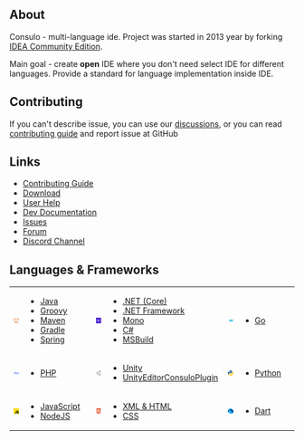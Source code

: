 ## About

Consulo - multi-language ide. Project was started in 2013 year by forking [IDEA Community Edition](https://github.com/JetBrains/intellij-community).

Main goal - create **open** IDE where you don't need select IDE for different languages. Provide a standard for language implementation inside IDE.

## Contributing

If you can't describe issue, you can use our [discussions](https://github.com/consulo/consulo/discussions), or you can read [contributing guide](https://github.com/consulo/consulo/blob/master/CONTRIBUTING.md)  and report issue at GitHub

## Links

* [Contributing Guide](https://github.com/consulo/consulo/blob/master/CONTRIBUTING.md)
* [Download](https://consulo.app)
* [User Help](https://consulo.help)
* [Dev Documentation](https://consulo.dev)
* [Issues](https://github.com/consulo/consulo/issues)
* [Forum](https://github.com/consulo/consulo/discussions)
* [Discord Channel](https://discord.gg/Ab3Ka5gTFv)

## Languages & Frameworks 

<table>
  <tr>
    <td width="90"><img src="https://raw.githubusercontent.com/consulo/.github/refs/heads/master/profile/java.svg"></td>
    <td width="225">
      <ul>
        <li><a href="https://github.com/consulo/consulo-java">Java</a></li>
        <li><a href="https://github.com/consulo/consulo-groovy">Groovy</a></li>
        <li><a href="https://github.com/consulo/consulo-maven">Maven</a></li>
        <li><a href="https://github.com/consulo/consulo-gradle">Gradle</a></li>
        <li><a href="https://github.com/consulo/consulo-spring">Spring</a></li>
      </ul>
    </td>    
    <td width="90"><img src="https://raw.githubusercontent.com/consulo/.github/refs/heads/master/profile/dotnet.svg"></td>
    <td width="225">
      <ul>
        <li><a href="https://github.com/consulo/consulo-dotnet">.NET (Core)</a></li>
        <li><a href="https://github.com/consulo/consulo-dotnet-microsoft">.NET Framework</a></li>
        <li><a href="https://github.com/consulo/consulo-dotnet-microsoft">Mono</a></li>
        <li><a href="https://github.com/consulo/consulo-csharp">C#</a></li>
        <li><a href="https://github.com/consulo/consulo-msbuild">MSBuild</a></li>
      </ul>
    </td>
    <td width="90"><img src="https://raw.githubusercontent.com/consulo/.github/refs/heads/master/profile/go.svg"></td>
    <td width="225">
      <ul>
        <li> <a href="https://github.com/consulo/consulo-google.go">Go</a></li>
      </ul>     
    </td>  
  </tr>
  <tr>
    <td width="90"><img src="https://raw.githubusercontent.com/consulo/.github/refs/heads/master/profile/php2.svg"></td>
    <td width="225">
      <ul>
        <li><a href="https://github.com/consulo/consulo-php">PHP</a></li>
      </ul>
    </td>    
    <td width="90"><img src="https://raw.githubusercontent.com/consulo/.github/refs/heads/master/profile/unity.svg"></td>
    <td width="225">
      <ul>
        <li><a href="https://github.com/consulo/consulo-unity3d">Unity</a></li>
        <li><a href="https://github.com/consulo/UnityEditorConsuloPlugin">UnityEditorConsuloPlugin</a></li>
      </ul>
    </td>
    <td width="90"><img src="https://raw.githubusercontent.com/consulo/.github/refs/heads/master/profile/python.svg"></td>
    <td width="225">
      <ul>
        <li> <a href="https://github.com/consulo/consulo-python">Python</a></li>
      </ul>     
    </td>  
  </tr>
  <tr>
    <td width="90"><img src="https://raw.githubusercontent.com/consulo/.github/refs/heads/master/profile/js.svg"></td>
    <td width="225">
      <ul>
        <li><a href="https://github.com/consulo/consulo-javascript">JavaScript</a></li>
        <li><a href="https://github.com/consulo/consulo-nodejs">NodeJS</a></li>
      </ul>
    </td>    
    <td width="90"><img src="https://raw.githubusercontent.com/consulo/.github/refs/heads/master/profile/html.svg"></td>
    <td width="225">
      <ul>
        <li><a href="https://github.com/consulo/consulo-xml">XML & HTML</a></li>
        <li><a href="https://github.com/consulo/consulo-css">CSS</a></li>
      </ul>
    </td>
    <td width="90"><img src="https://raw.githubusercontent.com/consulo/.github/refs/heads/master/profile/dart.svg"></td>
    <td width="225">
      <ul>
        <li> <a href="https://github.com/consulo/google-dart">Dart</a></li>
      </ul>     
    </td>  
  </tr>
</table>
